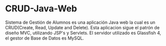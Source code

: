 # CRUD-Java-Web
Sistema de Gestión de Alumnos es una aplicación Java web la cual es un CRUD(Create, Read, Update and Delete).
Esta aplicacion sigue el patrón de diseño MVC, utilizando JSP's y Servlets. El servidor utilizado es Glassfish 4, el gestor de Base de Datos es MySQL.
